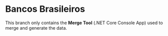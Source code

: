 # Bancos Brasileiros

This branch only contains the **Merge Tool** (.NET Core Console App) used to merge and generate the data.